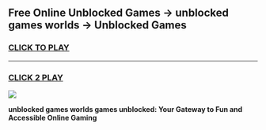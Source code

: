 
## Free Online Unblocked Games → unblocked games worlds → Unblocked Games
<h3>
<a href="https://premium.freeplayer.one?title=unblocked_games_worlds&ref=21F">CLICK TO PLAY</a></h3>
<hr>

<h3>
<a href="https://premium.freeplayer.one?title=unblocked_games_worlds&ref=21F">CLICK 2 PLAY</a>
  
</h3>

<a href="https://premium.freeplayer.one?title=unblocked_games_worlds&ref=21F/"><img src="https://clearcache.store/games.png"></a>


**unblocked games worlds games unblocked: Your Gateway to Fun and Accessible Online Gaming**
